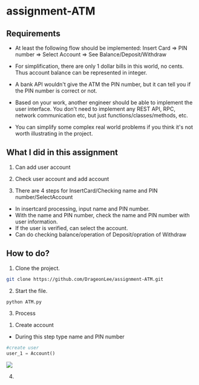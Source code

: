 # assignment-ATM

<h2> Requirements </h2>

- At least the following flow should be implemented:
Insert Card => PIN number => Select Account => See Balance/Deposit/Withdraw

- For simplification, there are only 1 dollar bills in this world, no cents. Thus account balance can be represented in integer.

- A bank API wouldn't give the ATM the PIN number, but it can tell you if the PIN number is correct or not.

- Based on your work, another engineer should be able to implement the user interface. You don't need to implement any REST API, RPC, network communication etc, but just functions/classes/methods, etc.

- You can simplify some complex real world problems if you think it's not worth illustrating in the project.

<h2>What I did in this assignment</h2>

1. Can add user account

2. Check user account and add account

3. There are 4 steps for InsertCard/Checking name and PIN number/SelectAccount
  - In insertcard processing, input name and PIN number.
  - With the name and PIN number, check the name and PIN number with user information.
  - If the user is verified, can select the account.
  - Can do checking balance/operation of Deposit/opration of Withdraw

<h2>How to do?</h2>

1. Clone the project.

````bash
git clone https://github.com/DrageonLee/assignment-ATM.git
````

2. Start the file.
````bash
python ATM.py
````

3. Process
1) Create account
- During this step type name and PIN number
````python
#create user
user_1 = Account()
````
![](https://velog.velcdn.com/images/yg910524/post/dbe2d40d-d10e-48b8-aab2-2a1c743a1551/image.png)


4. 